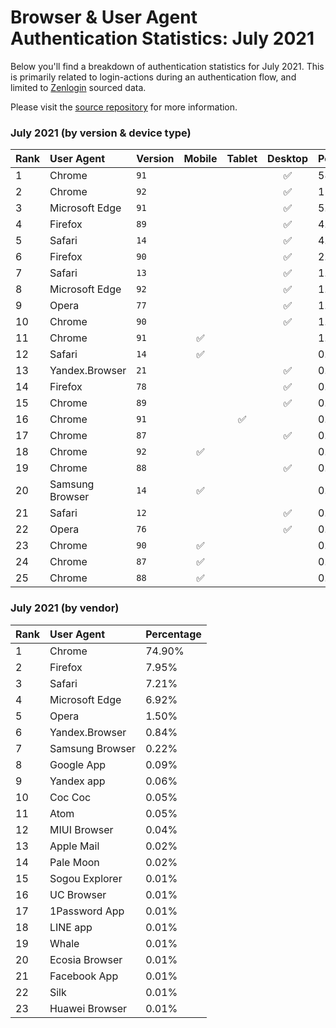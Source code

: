 # Browser & User Agent Authentication Statistics: July 2021

Below you'll find a breakdown of authentication statistics for
July 2021. This is primarily related to login-actions during an
authentication flow, and limited to <a href="https://zenlogin.co"/>Zenlogin</a>
sourced data.

Please visit the
<a href="https://github.com/zenlogin/browser-user-agent-authentication-statistics">source repository</a>
for more information.

### July 2021 (by version & device type)
| Rank | User Agent | Version | Mobile | Tablet | Desktop | Percentage |
| :--- | :--- | :--- | :---: | :---: | :---: | :--- |
| 1 | Chrome | `91` | | | ✅ | 58.35% |
| 2 | Chrome | `92` | | | ✅ | 11.03% |
| 3 | Microsoft Edge | `91` | | | ✅ | 5.37% |
| 4 | Firefox | `89` | | | ✅ | 4.75% |
| 5 | Safari | `14` | | | ✅ | 4.29% |
| 6 | Firefox | `90` | | | ✅ | 2.14% |
| 7 | Safari | `13` | | | ✅ | 1.59% |
| 8 | Microsoft Edge | `92` | | | ✅ | 1.34% |
| 9 | Opera | `77` | | | ✅ | 1.30% |
| 10 | Chrome | `90` | | | ✅ | 1.13% |
| 11 | Chrome | `91` | ✅ | | | 1.13% |
| 12 | Safari | `14` | ✅ | | | 0.78% |
| 13 | Yandex.Browser | `21` | | | ✅ | 0.74% |
| 14 | Firefox | `78` | | | ✅ | 0.64% |
| 15 | Chrome | `89` | | | ✅ | 0.56% |
| 16 | Chrome | `91` | | ✅ | | 0.33% |
| 17 | Chrome | `87` | | | ✅ | 0.22% |
| 18 | Chrome | `92` | ✅ | | | 0.21% |
| 19 | Chrome | `88` | | | ✅ | 0.20% |
| 20 | Samsung Browser | `14` | ✅ | | | 0.17% |
| 21 | Safari | `12` | | | ✅ | 0.17% |
| 22 | Opera | `76` | | | ✅ | 0.16% |
| 23 | Chrome | `90` | ✅ | | | 0.14% |
| 24 | Chrome | `87` | ✅ | | | 0.12% |
| 25 | Chrome | `88` | ✅ | | | 0.12% |

### July 2021 (by vendor)
| Rank | User Agent | Percentage |
| :--- | :--- | :--- |
| 1 | Chrome | 74.90% |
| 2 | Firefox | 7.95% |
| 3 | Safari | 7.21% |
| 4 | Microsoft Edge | 6.92% |
| 5 | Opera | 1.50% |
| 6 | Yandex.Browser | 0.84% |
| 7 | Samsung Browser | 0.22% |
| 8 | Google App | 0.09% |
| 9 | Yandex app | 0.06% |
| 10 | Coc Coc | 0.05% |
| 11 | Atom | 0.05% |
| 12 | MIUI Browser | 0.04% |
| 13 | Apple Mail | 0.02% |
| 14 | Pale Moon | 0.02% |
| 15 | Sogou Explorer | 0.01% |
| 16 | UC Browser | 0.01% |
| 17 | 1Password App | 0.01% |
| 18 | LINE app | 0.01% |
| 19 | Whale | 0.01% |
| 20 | Ecosia Browser | 0.01% |
| 21 | Facebook App | 0.01% |
| 22 | Silk | 0.01% |
| 23 | Huawei Browser | 0.01% |
